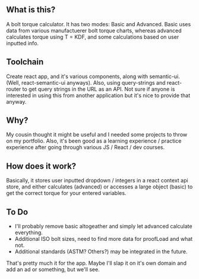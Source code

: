 ## What is this? 

A bolt torque calculator. It has two modes: Basic and Advanced. Basic uses data from various manufactuerer bolt torque charts, whereas advanced calculates torque using T = KDF, and some calculations based on user inputted info. 

## Toolchain

Create react app, and it's various components, along with semantic-ui. (Well, react-semantic-ui anyways). 
Also, using query-strings and react-router to get query strings in the URL as an API. Not sure if anyone 
is interested in using this from another application but it's nice to provide that anyway.  

## Why? 

My cousin thought it might be useful and I needed some projects to throw on my portfolio. Also, it's been
good as a learning experience / practice experience after going through various JS / React / dev courses. 

## How does it work? 

Basically, it stores user inputted dropdown / integers in a react context api store, and either calculates (advanced) 
or accesses a large object (basic) to get the correct torque for your entered variables. 

## To Do

* I'll probably remove basic altogeather and simply let advanced calculate everything. 
* Additional ISO bolt sizes, need to find more data for proofLoad and what not. 
* Additional standards (ASTM? Others?) may be integrated in the future. 

That's pretty much it for the app. Maybe I'll slap it on it's own domain and add an ad or something, 
but we'll see. 